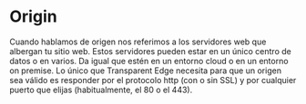 # Origin

Cuando hablamos de origen nos referimos a los servidores web que albergan tu sitio web. Estos servidores pueden estar en un único centro de datos o en varios. Da igual que estén en un entorno cloud o en un entorno on premise. Lo único que Transparent Edge necesita para que un origen sea válido es responder por el protocolo http (con o sin SSL) y por cualquier puerto que elijas (habitualmente, el 80 o el 443).
